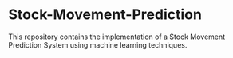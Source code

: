 # Stock-Movement-Prediction
This repository contains the implementation of a Stock Movement Prediction System using machine learning techniques.
